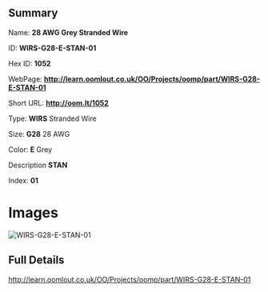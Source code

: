 

## Summary
 
Name: __28 AWG Grey Stranded Wire__

ID: __WIRS-G28-E-STAN-01__

Hex ID: __1052__

WebPage: __http://learn.oomlout.co.uk/OO/Projects/oomp/part/WIRS-G28-E-STAN-01__

Short URL: __http://oom.lt/1052__


Type: __WIRS__ Stranded Wire 

Size: __G28__ 28 AWG 

Color: __E__ Grey 

Description __STAN__  

Index: __01__


# Images
![WIRS-G28-E-STAN-01](http://oomlout.com/oomp-gen/parts/WIRS-G28-E-STAN-01/WIRS-G28-E-STAN-01_420.jpg)



## Full Details

 http://learn.oomlout.co.uk/OO/Projects/oomp/part/WIRS-G28-E-STAN-01














